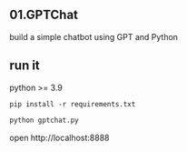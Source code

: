## 01.GPTChat


 build a simple chatbot using GPT and Python

## run it 

python >= 3.9

```pip install -r requirements.txt```


```bash
python gptchat.py
```

open  http://localhost:8888


